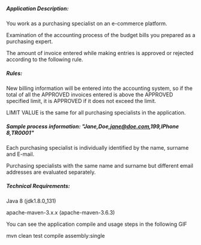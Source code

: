##### Application Description:

You work as a purchasing specialist on an e-commerce platform. 

Examination of the accounting process of the budget bills you prepared as a purchasing expert.

The amount of invoice entered while making entries is approved or rejected according to the following rule.

##### Rules:

 New billing information will be entered into the accounting system, so if the total of all the APPROVED invoices entered is above the APPROVED specified limit, it is APPROVED if it does not exceed the limit.

LIMIT VALUE is the same for all purchasing specialists in the application. 

##### Sample process information: "Jane,Doe,jane@doe.com,199,IPhone 8,TR0001"

Each purchasing specialist is individually identified by the name, surname and E-mail.

Purchasing specialists with the same name and surname but different email addresses are evaluated separately.

##### Technical Requirements:

Java 8 (jdk1.8.0_131)

apache-maven-3.x.x (apache-maven-3.6.3)



You can see the application compile and usage steps in the following GIF

mvn clean test compile assembly:single